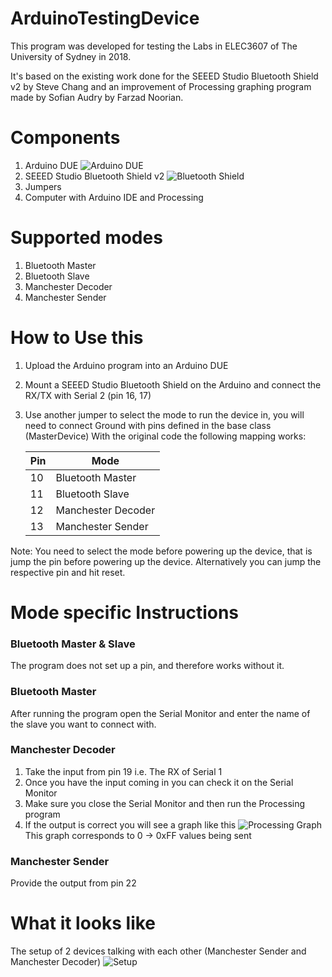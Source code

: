# ArduinoTestingDevice
This program was developed for testing the Labs in ELEC3607 of The University of Sydney in 2018.

It's based on the existing work done for the SEEED Studio Bluetooth Shield v2 by Steve Chang and an improvement of Processing graphing program made by Sofian Audry by Farzad Noorian.

# Components
1. Arduino DUE
   ![Arduino DUE](https://http2.mlstatic.com/arduino-due-D_NQ_NP_698547-MLM25572697538_052017-F.jpg)
2. SEEED Studio Bluetooth Shield v2
   ![Bluetooth Shield](http://img.dxcdn.com/productimages/sku_336740_1_270X270.jpg)
3. Jumpers
4. Computer with Arduino IDE and Processing

# Supported modes
1. Bluetooth Master
2. Bluetooth Slave
3. Manchester Decoder
4. Manchester Sender

# How to Use this
1. Upload the Arduino program into an Arduino DUE
2. Mount a SEEED Studio Bluetooth Shield on the Arduino and connect the RX/TX with Serial 2 (pin 16, 17)
3. Use another jumper to select the mode to run the device in, you will need to connect Ground with pins defined in the base class (MasterDevice)
   With the original code the following mapping works:
   
   | Pin | Mode |
   | --- | --- |
   | 10 | Bluetooth Master |
   | 11 | Bluetooth Slave |
   | 12 | Manchester Decoder |
   | 13 | Manchester Sender |
   
 Note: You need to select the mode before powering up the device, that is jump the pin before powering up the device. Alternatively you can jump the respective pin and hit reset.
   
# Mode specific Instructions

### Bluetooth Master & Slave
The program does not set up a pin, and therefore works without it.

### Bluetooth Master
After running the program open the Serial Monitor and enter the name of the slave you want to connect with.

### Manchester Decoder
1. Take the input from pin 19 i.e. The RX of Serial 1
2. Once you have the input coming in you can check it on the Serial Monitor
3. Make sure you close the Serial Monitor and then run the Processing program
4. If the output is correct you will see a graph like this
   ![Processing Graph](https://raw.githubusercontent.com/rijulg/ArduinoTestingDevice/master/ProcessingOutput.PNG)
   This graph corresponds to 0 -> 0xFF values being sent


### Manchester Sender
Provide the output from pin 22

# What it looks like
The setup of 2 devices talking with each other (Manchester Sender and Manchester Decoder)
![Setup](https://raw.githubusercontent.com/rijulg/ArduinoTestingDevice/master/setup.jpg)
